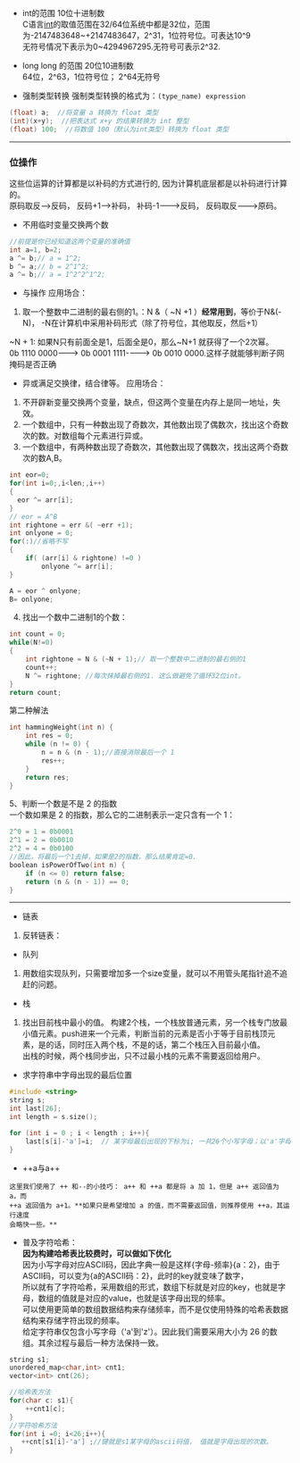 * int的范围 10位十进制数  
C语言[int](https://blog.csdn.net/weixin_30508241/article/details/99494703?spm=1001.2101.3001.6661.1&utm_medium=distribute.pc_relevant_t0.none-task-blog-2%7Edefault%7ECTRLIST%7ERate-1.pc_relevant_antiscanv2&depth_1-utm_source=distribute.pc_relevant_t0.none-task-blog-2%7Edefault%7ECTRLIST%7ERate-1.pc_relevant_antiscanv2&utm_relevant_index=1)的取值范围在32/64位系统中都是32位，范围为-2147483648~+2147483647，2^31，1位符号位。可表达10^9  
无符号情况下表示为0~4294967295.无符号可表示2^32.

* long long 的范围 20位10进制数  
64位，2^63，1位符号位； 2^64无符号

* 强制类型转换
强制类型转换的格式为：`(type_name) expression`  
```cpp
(float) a;  //将变量 a 转换为 float 类型
(int)(x+y);  //把表达式 x+y 的结果转换为 int 整型
(float) 100;  //将数值 100（默认为int类型）转换为 float 类型
```

-------------------------------------------
### 位操作
这些位运算的计算都是以补码的方式进行的, 因为计算机底层都是以补码进行计算的。  
原码取反-->反码， 反码+1-->补码， 补码-1--->反码， 反码取反--->原码。  

* 不用临时变量交换两个数
```cpp
//前提是你已经知道这两个变量的准确值
int a=1, b=2;
a ^= b;// a = 1^2;
b ^= a;// b = 2^1^2;
a ^= b;// a = 1^2^2^1^2;
```

* 与操作
应用场合：
1. 取一个整数中二进制的最右侧的1。：N &（ ~N +1 ）**经常用到**，等价于N&(-N)， -N在计算机中采用补码形式（除了符号位，其他取反，然后+1）
 
 ~N + 1: 如果N只有前面全是1，后面全是0，那么~N+1 就获得了一个2次幂。  
 0b 1110 0000---> 0b 0001 1111---->  0b 0010 0000.这样子就能够判断子网掩码是否正确
 
* 异或满足交换律，结合律等。 
应用场合： 
1. 不开辟新变量交换两个变量，缺点，但这两个变量在内存上是同一地址，失效。
2. 一个数组中，只有一种数出现了奇数次，其他数出现了偶数次，找出这个奇数次的数。对数组每个元素进行异或。
3. 一个数组中，有两种数出现了奇数次，其他数出现了偶数次，找出这两个奇数次的数A,B。   
```CPP
int eor=0;
for(int i=0;,i<len;,i++)
{
  eor ^= arr[i];
}
// eor = A^B
int rightone = err &( ~err +1);
int onlyone = 0;
for(:)//省略不写
{
    if( (arr[i] & rightone) !=0 )
        onlyone ^= arr[i];
}

A = eor ^ onlyone;
B= onlyone;
```
4. 找出一个数中二进制1的个数：
```cpp
int count = 0;
while(N!=0)
{
    int rightone = N & (~N + 1);// 取一个整数中二进制的最右侧的1
    count++;
    N ^= rightone; //每次抹掉最右侧的1. 这么做避免了循环32位int。
}
return count;
```
第二种解法
```cpp
int hammingWeight(int n) {
    int res = 0;
    while (n != 0) {
        n = n & (n - 1);//直接消除最后一个 1
        res++;
    }
    return res;
}
```
5、判断一个数是不是 2 的指数  
一个数如果是 2 的指数，那么它的二进制表示一定只含有一个 1：  
```CPP
2^0 = 1 = 0b0001
2^1 = 2 = 0b0010
2^2 = 4 = 0b0100
//因此，将最后一个1去掉，如果是2的指数，那么结果肯定=0.
boolean isPowerOfTwo(int n) {
    if (n <= 0) return false;
    return (n & (n - 1)) == 0;
}
```



-------------------------------------
* 链表
1. 反转链表：

* 队列
1. 用数组实现队列，只需要增加多一个size变量，就可以不用管头尾指针追不追赶的问题。

* 栈
1. 找出目前栈中最小的值。 构建2个栈，一个栈放普通元素，另一个栈专门放最小值元素。push进来一个元素，判断当前的元素是否小于等于目前栈顶元素，是的话，同时压入两个栈，不是的话，第二个栈压入目前最小值。  
出栈的时候，两个栈同步出，只不过最小栈的元素不需要返回给用户。


* 求字符串中字母出现的最后位置
```cpp
#include <string>
string s;
int last[26];
int length = s.size();

for (int i = 0 ; i < length ; i++){
    last[s[i]-'a']=i;  // 某字母最后出现的下标为i; 一共26个小写字母；以'a'字母为0；当前字母s[i]在last的位置为:s[i]-'a'
}
```

* ++a与a++
```
这里我们使用了 ++ 和--的小技巧： a++ 和 ++a 都是将 a 加 1，但是 a++ 返回值为 a，而
++a 返回值为 a+1。**如果只是希望增加 a 的值，而不需要返回值，则推荐使用 ++a，其运行速度
会略快一些。**
```

* 普及字符哈希：  
**因为构建哈希表比较费时，可以做如下优化**  
因为小写字母对应ASCII码，因此字典一般是这样{字母-频率}{a：2}，由于ASCII码，可以变为{a的ASCII码：2}，此时的key就变味了数字，  
所以就有了字符哈希，采用数组的形式，数组下标就是对应的key，也就是字母，数组的值就是对应的value，也就是该字母出现的频率。  
可以使用更简单的数组数据结构来存储频率，而不是仅使用特殊的哈希表数据结构来存储字符出现的频率。  
给定字符串仅包含小写字母（'a'到'z'）。因此我们需要采用大小为 26 的数组。其余过程与最后一种方法保持一致。  
```cpp
string s1;
unordered_map<char,int> cnt1;
vector<int> cnt(26);

//哈希表方法
for(char c: s1){
    ++cnt1[c];
}
//字符哈希方法
for(int i =0; i<26;i++){
   ++cnt[s1[i]-'a'] ;//键就是s1某字母的ascii码值， 值就是字母出现的次数。
}
```



